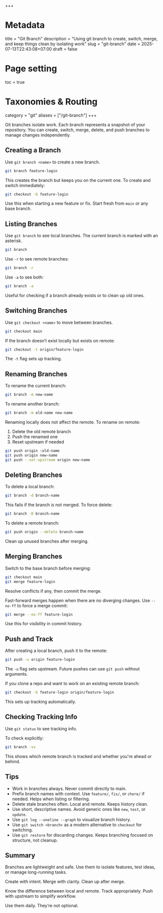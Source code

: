 +++
# Metadata
title = "Git Branch"
description = "Using git branch to create, switch, merge, and keep things clean by isolating work"
slug = "git-branch"
date = 2025-07-13T22:43:08+07:00
draft = false

# Page setting
toc = true

# Taxonomies & Routing
category = "git"
aliases = ["/git-branch"]
+++

Git branches isolate work. Each branch represents a snapshot of your repository. You can create, switch, merge, delete, and push branches to manage changes independently.

## Creating a Branch

Use `git branch <name>` to create a new branch.

```bash
git branch feature-login
````

This creates the branch but keeps you on the current one. To create and switch immediately:

```bash
git checkout -b feature-login
```

Use this when starting a new feature or fix. Start fresh from `main` or any base branch.

## Listing Branches

Use `git branch` to see local branches. The current branch is marked with an asterisk.

```bash
git branch
```

Use `-r` to see remote branches:

```bash
git branch -r
```

Use `-a` to see both:

```bash
git branch -a
```

Useful for checking if a branch already exists or to clean up old ones.

## Switching Branches

Use `git checkout <name>` to move between branches.

```bash
git checkout main
```

If the branch doesn’t exist locally but exists on remote:

```bash
git checkout -t origin/feature-login
```

The `-t` flag sets up tracking.

## Renaming Branches

To rename the current branch:

```bash
git branch -m new-name
```

To rename another branch:

```bash
git branch -m old-name new-name
```

Renaming locally does not affect the remote. To rename on remote:

1. Delete the old remote branch
2. Push the renamed one
3. Reset upstream if needed

```bash
git push origin :old-name
git push origin new-name
git push --set-upstream origin new-name
```

## Deleting Branches

To delete a local branch:

```bash
git branch -d branch-name
```

This fails if the branch is not merged. To force delete:

```bash
git branch -D branch-name
```

To delete a remote branch:

```bash
git push origin --delete branch-name
```

Clean up unused branches after merging.

## Merging Branches

Switch to the base branch before merging:

```bash
git checkout main
git merge feature-login
```

Resolve conflicts if any, then commit the merge.

Fast-forward merges happen when there are no diverging changes. Use `--no-ff` to force a merge commit:

```bash
git merge --no-ff feature-login
```

Use this for visibility in commit history.

## Push and Track

After creating a local branch, push it to the remote:

```bash
git push -u origin feature-login
```

The `-u` flag sets upstream. Future pushes can use `git push` without arguments.

If you clone a repo and want to work on an existing remote branch:

```bash
git checkout -b feature-login origin/feature-login
```

This sets up tracking automatically.

## Checking Tracking Info

Use `git status` to see tracking info.

To check explicitly:

```bash
git branch -vv
```

This shows which remote branch is tracked and whether you're ahead or behind.

## Tips

- Work in branches always. Never commit directly to main.
- Prefix branch names with context. Use `feature/`, `fix/`, or `chore/` if needed. Helps when listing or filtering.
- Delete stale branches often. Local and remote. Keeps history clean.
- Use short, descriptive names. Avoid generic ones like `new`, `test`, or `update`.
- Use `git log --oneline --graph` to visualize branch history.
- Use `git switch <branch>` as a modern alternative to `checkout` for switching.
- Use `git restore` for discarding changes. Keeps branching focused on structure, not cleanup.

## Summary

Branches are lightweight and safe. Use them to isolate features, test ideas, or manage long-running tasks.

Create with intent. Merge with clarity. Clean up after merge.

Know the difference between local and remote. Track appropriately. Push with upstream to simplify workflow.

Use them daily. They’re not optional.
